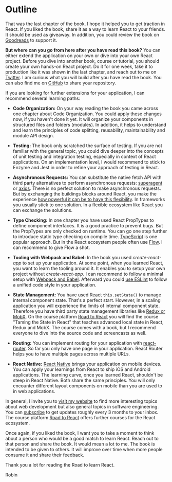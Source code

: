 # Outline

That was the last chapter of the book. I hope it helped you to get traction in React. If you liked the book, share it as a way to learn React to your friends. It should be used as giveaway. In addition, you could review the book on [Goodreads](https://www.goodreads.com/book/show/33541539-the-road-to-learn-react) to support it.

**But where can you go from here after you have read this book?** You can either extend the application on your own or dive into your own React project. Before you dive into another book, course or tutorial, you should create your own hands-on React project. Do it for one week, take it to production like it was shown in the last chapter, and reach out to me on [Twitter](https://twitter.com/rwieruch). I am curious what you will build after you have read the book. You can also find me on [GitHub](https://github.com/rwieruch) to share your repository.

If you are looking for further extensions for your application, I can recommend several learning paths:

* **Code Organization:** On your way reading the book you came across one chapter about Code Organization. You could apply these changes now, if you haven't done it yet. It will organize your components in structured files and folders (modules). In addition, it helps to understand and learn the principles of code splitting, reusability, maintainability and module API design.

* **Testing:** The book only scratched the surface of testing. If you are not familiar with the general topic, you could dive deeper into the concepts of unit testing and integration testing, especially in context of React applications. On an implementation level, I would recommend to stick to Enzyme and Jest in order to refine your approach of testing in React.

* **Asynchronous Requests:** You can substitute the native fetch API with third party alternatives to perform asynchronous requests: [superagent](https://github.com/visionmedia/superagent) or [axios](https://github.com/mzabriskie/axios). There is no perfect solution to make asynchronous requests. But by exchanging the buildings blocks around React, you make the experience [how powerful it can be to have this flexibility](https://www.robinwieruch.de/reasons-why-i-moved-from-angular-to-react/). In frameworks you usually stick to one solution. In a flexible ecosystem like React you can exchange the solutions.

* **Type Checking:** In one chapter you have used React PropTypes to define component interfaces. It is a good practice to prevent bugs. But the PropTypes are only checked on runtime. You can go one step further to introduce static type checking on compile time. [TypeScript](https://www.typescriptlang.org/) is one popular approach. But in the React ecosystem people often use [Flow](https://flowtype.org/). I can recommend to give Flow a shot.

* **Tooling with Webpack and Babel:** In the book you used *create-react-app* to set up your application. At some point, when you learned React, you want to learn the tooling around it. It enables you to setup your own project without *create-react-app*. I can recommend to follow a minimal setup with [Webpack and Babel](https://www.robinwieruch.de/minimal-react-webpack-babel-setup/). Afterward you could [use ESLint](https://www.robinwieruch.de/react-eslint-webpack-babel/) to follow a unified code style in your application.

* **State Management:** You have used React `this.setState()` to manage internal component state. That's a perfect start. However, in a scaling application you will experience the limits of internal component state. Therefore you have third party state management libraries like [Redux or MobX](https://www.robinwieruch.de/redux-mobx-confusion/). On the course platform [Road to React](https://roadtoreact.com/) you will find the course "Taming the State in React" that teaches advanced local state in React, Redux and MobX. The course comes with a book, but I recommend everyone to dive into the source code and screencasts as well.

* **Routing:** You can implement routing for your application with [react-router](https://github.com/ReactTraining/react-router). So far you only have one page in your application. React Router helps you to have multiple pages across multiple URLs.

* **React Native:** [React Native](https://facebook.github.io/react-native/) brings your application on mobile devices. You can apply your learnings from React to ship iOS and Android applications. The learning curve, once you learned React, shouldn't be steep in React Native. Both share the same principles. You will only encounter different layout components on mobile than you are used to in web applications.

In general, I invite you to [visit my website](https://www.robinwieruch.de/) to find more interesting topics about web development but also general topics in software engineering. You can [subscribe](https://www.getrevue.co/profile/rwieruch) to get updates roughly every 3 months to your inbox. The course platform [Road to React](https://roadtoreact.com/) offers further courses for the React ecosystem.

Once again, if you liked the book, I want you to take a moment to think about a person who would be a good match to learn React. Reach out to that person and share the book. It would mean a lot to me. The book is intended to be given to others. It will improve over time when more people consume it and share their feedback.

Thank you a lot for reading the Road to learn React.

Robin
